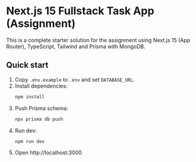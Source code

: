 # Next.js 15 Fullstack Task App (Assignment)

This is a complete starter solution for the assignment using Next.js 15 (App Router), TypeScript, Tailwind and Prisma with MongoDB.

## Quick start

1. Copy `.env.example` to `.env` and set `DATABASE_URL`.
2. Install dependencies:
   ```bash
   npm install
   ```
3. Push Prisma schema:
   ```bash
   npx prisma db push
   ```
4. Run dev:
   ```bash
   npm run dev
   ```
5. Open http://localhost:3000


